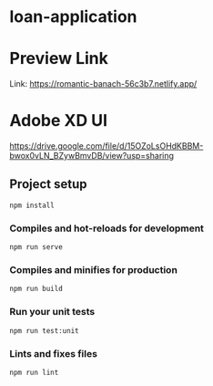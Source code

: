 # loan-application

# Preview Link
Link: https://romantic-banach-56c3b7.netlify.app/

# Adobe XD UI 
https://drive.google.com/file/d/15OZoLsOHdKBBM-bwox0vLN_BZywBmvDB/view?usp=sharing
## Project setup
```
npm install
```

### Compiles and hot-reloads for development
```
npm run serve
```

### Compiles and minifies for production
```
npm run build
```

### Run your unit tests
```
npm run test:unit
```

### Lints and fixes files
```
npm run lint
```

